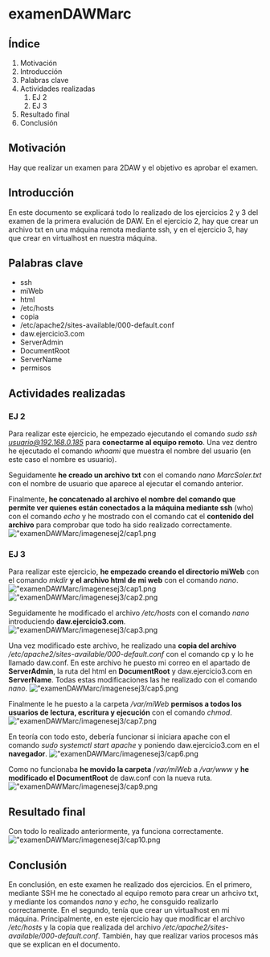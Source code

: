 # examenDAWMarc

## Índice
1. Motivación
2. Introducción
3. Palabras clave
4. Actividades realizadas
   1. EJ 2
   2. EJ 3
6. Resultado final
7. Conclusión

## Motivación
Hay que realizar un examen para 2DAW y el objetivo es aprobar el examen.

## Introducción
En este documento se explicará todo lo realizado de los ejercicios 2 y 3 del examen de la primera evalución de DAW. En el ejercicio 2, hay que crear un archivo txt en una máquina remota mediante ssh, y en el ejercicio 3, hay que crear en virtualhost en nuestra máquina.

## Palabras clave
* ssh
* miWeb
* html
* /etc/hosts
* copia
* /etc/apache2/sites-available/000-default.conf
* daw.ejercicio3.com
* ServerAdmin
* DocumentRoot
* ServerName
* permisos

## Actividades realizadas
### EJ 2
Para realizar este ejercicio, he empezado ejecutando el comando *sudo ssh usuario@192.168.0.185* para **conectarme al equipo remoto**. Una vez dentro he ejecutado el comando *whoami* que muestra el nombre del usuario (en este caso el nombre es usuario).

Seguidamente **he creado un archivo txt** con el comando *nano MarcSoler.txt* con el nombre de usuario que aparece al ejecutar el comando anterior.

Finalmente, **he concatenado al archivo el nombre del comando que permite ver quienes están conectados a la máquina mediante ssh** (who) con el comando *echo* y he mostrado con el comando cat el **contenido del archivo** para comprobar que todo ha sido realizado correctamente.
!["examenDAWMarc/imagenesej2/cap1.png](https://raw.githubusercontent.com/Suli427/examenDAWMarc/refs/heads/main/imagenesej2/cap1.png)

### EJ 3
Para realizar este ejercicio, **he empezado creando el directorio miWeb** con el comando *mkdir* **y el archivo html de mi web** con el comando *nano*.
!["examenDAWMarc/imagenesej3/cap1.png](https://raw.githubusercontent.com/Suli427/examenDAWMarc/refs/heads/main/imagenesej3/cap1.png)
!["examenDAWMarc/imagenesej3/cap2.png](https://raw.githubusercontent.com/Suli427/examenDAWMarc/refs/heads/main/imagenesej3/cap2.png)

Seguidamente he modificado el archivo */etc/hosts* con el comando *nano* introduciendo **daw.ejercicio3.com**.
!["examenDAWMarc/imagenesej3/cap3.png](https://raw.githubusercontent.com/Suli427/examenDAWMarc/refs/heads/main/imagenesej3/cap3.png)

Una vez modificado este archivo, he realizado una **copia del archivo** */etc/apache2/sites-available/000-default.conf* con el comando cp y lo he llamado daw.conf. En este archivo he puesto mi correo en el apartado de **ServerAdmin**, la ruta del html en **DocumentRoot** y daw.ejercicio3.com en **ServerName**. Todas estas modificaciones las he realizado con el comando *nano*.
!["examenDAWMarc/imagenesej3/cap5.png](https://raw.githubusercontent.com/Suli427/examenDAWMarc/refs/heads/main/imagenesej3/cap5.png)

Finalmente le he puesto a la carpeta */var/miWeb* **permisos a todos los usuarios de lectura, escritura y ejecución** con el comando *chmod*.
!["examenDAWMarc/imagenesej3/cap7.png](https://raw.githubusercontent.com/Suli427/examenDAWMarc/refs/heads/main/imagenesej3/cap7.png)

En teoría con todo esto, debería funcionar si iniciara apache con el comando *sudo systemctl start apache* y poniendo daw.ejercicio3.com en el **navegador**.
!["examenDAWMarc/imagenesej3/cap6.png](https://raw.githubusercontent.com/Suli427/examenDAWMarc/refs/heads/main/imagenesej3/cap6.png)

Como no funcionaba **he movido la carpeta** /*var/miWeb* a */var/www* y **he modificado el DocumentRoot** de daw.conf con la nueva ruta.
!["examenDAWMarc/imagenesej3/cap9.png](https://raw.githubusercontent.com/Suli427/examenDAWMarc/refs/heads/main/imagenesej3/cap9.png)

## Resultado final
Con todo lo realizado anteriormente, ya funciona correctamente.
!["examenDAWMarc/imagenesej3/cap10.png](https://raw.githubusercontent.com/Suli427/examenDAWMarc/refs/heads/main/imagenesej3/cap10.png)

## Conclusión
En conclusión, en este examen he realizado dos ejercicios. En el primero, mediante SSH me he conectado al equipo remoto para crear un arhcivo txt, y mediante los comandos *nano* y *echo*, he consguido realizarlo correctamente. En el segundo, tenía que crear un virtualhost en mi máquina. Principalmente, en este ejercicio hay que modificar el archivo */etc/hosts* y la copia que realizada del archivo */etc/apache2/sites-available/000-default.conf*. También, hay que realizar varios procesos más que se explican en el documento.
